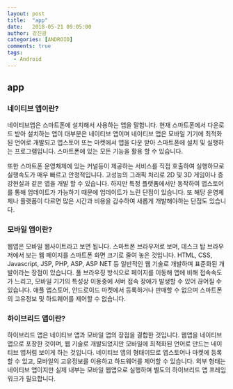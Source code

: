 ```yaml
---
layout: post
title:  "app"
date:   2018-05-21 09:05:00
author: 강진광
categories: [ANDROID]
comments: true
tags:
  - Android
---
```


## app

### 네이티브 앱이란?
네이티브앱은 스마트폰에 설치해서 사용하는 앱을 말합니다. 현재 스마트폰에서 다운로드 받아 설치하는 앱이 대부분은 네이티브 앱이며 네이티브 앱은 모바일 기기에 최적화된 언어로 개발되고 
앱스토어 또는 마켓에서 앱을 다운 받아 스마트폰에 설치 및 실행하는 프로그램입니다.
스마트폰에 있는 모든 기능을 활용 할 수 있습니다.

또한 스마트폰 운영체제에 있는 커널등이 제공하는 서비스를 직접 호출하여 실행하므로 실행속도가 
매우 빠르고 안정적입니다. 고성능의 그래픽 처리로 2D 및 3D 게임이나 증강현실과 같은 앱을 개발 할 수 있습니다. 하지만 특정 플랫폼에서만 동작하여 앱스토어를 통해 업데이트가 가능하기 때문에 
업데이트가 느린 단점이 있습니다. 또 해당 운영체제나 플랫폼이 다르면 많은 시간과 비용을 감수하여 새롭게 개발해야하는 단점도 있습니다.

### 모바일 앱이란?
웹앱은 모바일 웹사이트라고 보면 됩니다. 스마트폰 브라우저로 보며, 데스크 탑 브라우저에서 보는 웹 페이지를 스마트폰 화면 크기로 줄여 놓은 것입니다.
HTML, CSS, Javascript, JSP, PHP, ASP, ASP NET 등 일반적인 웹 기술로 개발하며 표준화된 개발이라는 장점이 있습니다.
풀 브라우징 방식으로 페이지를 이동해 앱에 비해 접속속도가 느리고, 모바일 기기의 특성상 이동중에
서버 접속 장애가 발생할 수 있어 끊어질 수 있습니다.
애플 앱스토어, 안드로이드 마켓에서 등록하거나 판매할 수 없으며 스마트폰의 고유정보 및 하드웨어를 제어할 수 없습니다.


### 하이브리드 앱이란?
하이브리드 앱은 네이티브 앱과 모바일 앱의 장점을 결합한 것입니다.
웹앱을 네이티브앱으로 포장한 것이며, 웹 기술로 개발되었지만 모바일에 최적화된 언어로 만드는 네이티브 앱처럼 보이게 하는 것입니다.
네이티브 앱의 형태이므로 앱스토어나 마켓에 등록할 수 있고, 모바일의 고유정보를 이용하고 하드웨어를 제어할 수 있습니다.
외부 형태는 네이티브 앱이지만 실제 내부는 모바일 웹앱으로 실행하며 별도의 하이브리드 앱 프레임워크가 필요합니다. 
